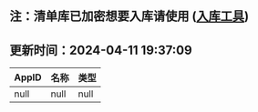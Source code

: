 ## 注：清单库已加密想要入库请使用 ([入库工具](https://github.com/BlankTMing/ManifestAutoUpdate/releases))

## 更新时间：2024-04-11 19:37:09
| AppID | 名称 | 类型  |
| :-------------------- | :----------------------------- | :----------- |
| null | null| null |
